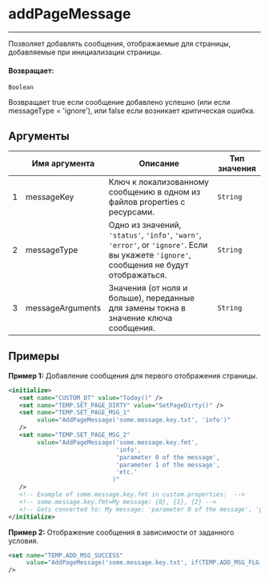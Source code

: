 # addPageMessage

---

Позволяет добавлять сообщения, отображаемые для страницы, добавляемые при инициализации страницы.

#### Возвращает:

`Boolean`

Возвращает true если сообщение добавлено успешно (или если messageType = 'ignore'), или false если
возникает критическая ошибка.

## Аргументы

|  | Имя аргумента | Описание | Тип значения |
| --- | --- | --- | --- |
| 1 | messageKey | Ключ к локализованному сообщению в одном из файлов properties с ресурсами. | `String` |
| 2 | messageType | Одно из значений, `'status'`, `'info'`, `'warn'`, `'error'`, or `'ignore'`. Если вы укажете `'ignore'`, сообщения не будут отображаться. | `String` |
| 3 | messageArguments | Значения (от ноля и больше), переданные для замены токна в значение ключа сообщения. | `String` |

## Примеры

**Пример 1:** Добавление сообщения для первого отображения страницы.
```xml
<initialize>
   <set name="CUSTOM_DT" value="Today()" />
   <set name="TEMP.SET_PAGE_DIRTY" value="SetPageDirty()" />
   <set name="TEMP.SET_PAGE_MSG_1"
        value="AddPageMessage('some.message.key.txt', 'info')"
   />
   <set name="TEMP.SET_PAGE_MSG_2"
        value="AddPageMessage('some.message.key.fmt',
                              'info',
                              'parameter 0 of the message',
                              'parameter 1 of the message',
                              'etc.'
                             )"
   />
   <!-- Example of some.message.key.fmt in custom.properties:  -->
   <!-- some.message.key.fmt=My message: {0}, {1}, {2} -->
   <!-- Gets converted to: My message: 'parameter 0 of the message', 'parameter 1 of the message', 'etc.' -->
</initialize>
```

**Пример 2:** Отображение сообщения в зависимости от заданного условия.
```xml
<set name="TEMP.ADD_MSG_SUCCESS"
     value="AddPageMessage('some.message.key.txt', if(TEMP.ADD_MSG_FLG, 'info', 'ignore'))"
/>
```


